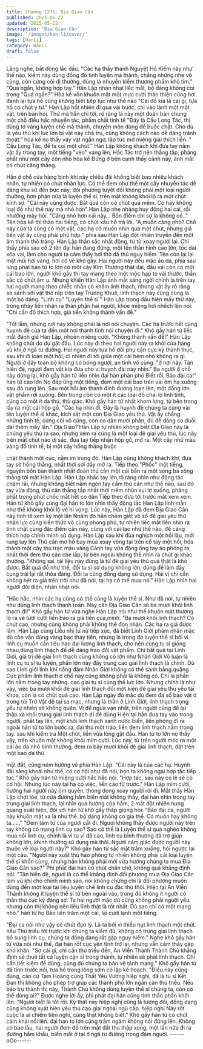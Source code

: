 ```yaml
---
title: Chương 1271: Địa Giao Cân
published: 2025-05-22
updated: 2025-05-22
description: 'Địa Giao Cân'
image: '/images/han-li/cover/'
tags: [HanLi]
category: HanLi
draft: false
---
```


Lắng nghe, bất động lắc đầu.
"Các hạ thấy thanh Nguyệt Hồ Kiếm này như thế nào, kiếm này
dùng đồng đỏ tinh luyện mà thành, chẳng những nhẹ vô cùng,
còn cứng cỏi dị thường, đúng là nhuyễn kiếm thượng phẩm khó
tìm."
"Quá ngắn, không hợp tay." Hàn Lập nhàn nhạt liếc mắt, bộ dáng
không coi trọng
"Quá ngắn?" Hỏa kế vốn khuôn mặt một mực cười thân thiện
cũng hơi đanh lại tựa hồ cũng không biết tiếp tục như thế nào
"Cái đồ kia là cái gì, tựa hồ có chút ý tứ." Hàn Lập hốt nhiên đi
qua vài bước, chỉ vào lánh một một vật, trên bàn hỏi.
Thứ mà hắn chỉ tới, rõ ràng là này một đoàn bàn chung một chỗ
điểu hắc nhuyễn tác, phẩm chất tinh tế
"Đây là Cầu Long Tác, thị dùng tơ vàng luyện chế mà thành,
chuyên môn dùng để buộc chặt. Cho dù là yêu thú khí lực lớn bị
vật này chế trụ, cũng không cách nào dễ dàng tránh thoát." hỏa
kế nọ thấy vậy vật ngẩn ngơ, lập tức mở miệng giải thích liền.
" Cầu Long Tác, để ta coi một chút."
Hàn Lập không khách khí đưa tay nắm vật ấy trong tay, một tiếng
"vèo" vang lên, Hắc Tác trở nên thẳng tắp, phảng phất như một
cây côn nhỏ
hỏa kế Đứng ở bên cạnh thấy cảnh này, ánh mắt có chút căng
thẳng.

Hắn ở chỗ cửa hàng binh khí này chiêu đãi không biết bao nhiêu
khách nhân, tự nhiên có chút nhãn lực. Có thể đem như thế một
cây nhuyễn tác dễ dàng khu sử đến bực này, đối phương tuyệt
đối không phải một loại người thường, hơn phân nửa là luyện thể
sĩ, trên mặt không khỏi lộ ra một chút kính sợ.
"Cái này cũng được. Bất quá còn có chút quá mềm. Có hay không
loại đồ như thế này mà nhỏ hơn" Hàn Lập nhẹ nhàng huy động
hai cái, rồi nhướng mày hỏi.
"Càng nhỏ hơn cái này… Bổn điếm chỉ sợ là không có.." Tên hỏa
kế thì thào hai tiếng, có chút xấu hổ trả lời.
"A,muốn càng nhỏ? Chỗ này của ta cũng có một vật, các hạ có
muốn nhìn qua một chút, nhưng giá tiền vật ấy cũng phải phù hợp
" phía sau Hàn Lập đột nhiên truyền đến một âm thanh thô tráng.
Hàn Lập thần sắc nhất động, từ từ xoay người lại.
Chỉ thấy phía sau cố 2 tên đại hán đang đứng, một tên thân hình
cao lớn, tóc dài xõa vai, làm cho người ta cảm thấy hơi thở dã thú
nguy hiểm. Tên còn lại lại mặt mũi hơi vàng, hơi có vẻ khô gầy.
Hai người này đều mặc áo da, phía sau lưng phát hán tử to lớn
có một cây Kim Thương thật dài, đầu vai còn có một cái bao lớn,
người khô gầy thì tay mang theo một mộc hạp to vài thước, thần
sắc có chút âm u.
Nhưng khiến Hàn Lập ánh mắt sáng ngời chính là trên tay hai
người mang theo chiếc nhẫn có khảm linh thạch, nhưng vật ấy rõ
ràng so sánh với vật thô ráp trên tay Trương Khuê, linh thạch này
cũng cùng là một bộ dáng.
"Linh cụ" "Luyện thể sĩ "
Hàn Lập trong đầu hiện mấy thứ này, trong nháy liền nhận ra thân
phận hai người, khóe miệng hơi nhếch lên nói:
"Chỉ cần đồ thích hợp, giá tiền không thành vấn đề."

"Tốt lắm, nhưng nơi này không phải là nơi nói chuyện. Các hạ
trước hết cùng huynh đệ của ta đến một nơi thanh tĩnh nói chuyện
đi." Khô gầy hán tử liếc mắt đánh giá Hàn Lập, nhoẻn miệng cười.
"Không thành vấn đề!" Hàn Lập không chút do dự gật đầu.
Lúc này đi theo hai người này ra khỏi cửa hàng vũ khí,ở ngã tư
đường.
Hai người này tựa hồ đối phụ cận cực kỳ thành thục, sau khi đi
loạn một hồi, dĩ nhiên đi tới giữa một cái hẻm nhỏ không ra gì.
Người ở đây toàn bộ không có bóng người, an tĩnh vô cùng.
"ở nơi này. Tân hiền đệ, ngươi đem vật kia đưa cho vị huynh đài
này nhìn." Ba người ở chỗ này dừng lại, khô gầy hán tử liền nhìn
đại hán phân phó
Biết rồi, Bảo đại ca!" hán tử cao lớn Nọ đáp ứng một tiếng, đem
một cái bao trên vai ôm hạ xuống sau đó rung lên.
Sau một hồi âm thanh đinh đương loạn lên, một đống lớn vật
phẩm rơi xuống. Bên trong còn có một ít các loại đồ chai lọ linh
tinh, cũng có một ít da thú, thú giác.
Khô gầy hán tử nhất khom lưng, từ bên trong lấy ra một cái hộp
gỗ.
"Các hạ nhìn đi. Đây là huynh đệ chúng ta cùng vài tên luyện thể
sĩ khác, kích sát một con Địa Giao yêu thú. Vật ấy chẳng những
tinh tế, cứng cỏi vô cùng, còn co dãn mười phần, đủ dễ dàng co
duỗi dài thêm mấy lần."
Địa Giao?
Hàn Lập tự nhiên không biết Địa Giao này là chủng yêu thú ra
sao, nhưng xem ra cũng là một loại đê giai yêu thú, lúc này trên
mặt chút nào dị sắc, đưa tay tiếp nhận hộp gỗ, mở ra.
Một cây nhũ màu vàng đồ tinh tế, bị một cây hồng thằng buộc

chặt thành một cục, nằm im trong đó.
Hàn Lập cũng không khách khí, đưa tay sờ hồng thằng, nhất thời
sợi dây mở ra.
Tiếp theo "Phốc" một tiếng, nguyên bổn bàn thành nhất đoàn thú
cân một cái bắn ra một sóng ba xông thẳng tới mặt Hàn Lập.
Hàn Lập nhấc tay lên,rõ ràng nhìn như động tác chậm rãi, nhưng
không biết năm ngón tay cầm thú cân như thế nào, sau đó tay
vừa động, thú cân thẳng tắp nhất thời mềm nhũn xụi lơ xuống,
phảng phất trong phút chốc mất hết co dãn
Tiếp theo đưa tới trước mắt xem xem.
Hán tử khô gầy cùng đại hán to lớn nhìn thấy động tác Hàn Lập
linh mẫn như thế không khỏi lộ vẻ hi vọng.
Lúc này, Hàn Lập đã đem Địa Giao Cân này tinh tế xem kỹ một
lần
Nnăm đó hắn chém giết vô số đê giai yêu thú nhãn lực cùng kiến
thức vô cùng phong phú, tự nhiên liếc mắt liền nhìn ra tính chất
cùng đặc điểm cân này, cùng với cải tạo như thế nào, để càng
thích hợp chính mình sử dụng.
Hàn Lập sau khi đùa nghịch một hồi lâu, mới rung tay lên
Thú cân mơ hồ bay múa xoay vòng tại trên cổ tay một hồi, hóa
thành một cây thủ trạc màu vàng
Cánh tay vừa động ống tay áo phóng ra, nhất thời đem thú cân
che lấp, từ bên ngoài không thể nhìn ra chút gì khác thường.
"Không sai, tài liệu này đúng là từ đê giai yêu thú quả thật là khó
được. Bất quá đồ như thế, đối tu sĩ sử dụng không lớn, dùng để
làm dây cung trái lại rất thỏa đáng. Đối ta cũng đồng dạng sử
dụng. Hai vị chỉ cần không hét ra giá trên trời như đã nói, tại hạ có
thể mua nó." Hàn Lập nhìn hai người đối diện, nhàn nhạt nói.

"Hắc hắc, nhìn các hạ cũng có thể cũng là luyện thể sĩ. Như đã
nói, tự nhiên nhu dùng linh thạch thanh toán. Này căn Địa Giao
Cân sẽ ba mươi khối linh thạch đi!" Khô gầy hán tử vừa nghe Hàn
Lập nói như thế khuôn mặt thượng lộ ra vẻ tươi cười liền báo ra
giá tiền của,mình.
"Ba mươi khối linh thạch? Có chút cao, nhưng cũng không phải
không thể đón nhận. Các hạ ra giá được lắm.
Hàn Lập cùng Liễu nhi tứ nữ tiếp xúc, đã biết Linh Giới phàm
nhân mặc dù còn vẫn dùng vàng bạc thay tiền, nhưng là trong đó
luyện thể sĩ bởi vì linh cụ muốn cần tiêu hao đại lượng linh thạch,
cho nên cùng tu sĩ giống nhau,dùng linh thạch để dễ dàng trao đổi
vật phẩm.
Chỉ bất quá tại Linh Giới, giá trị đê giai linh thạch cũng không có
lớn như Nhân Giới
Vô luận là linh cụ tu sĩ tu luyện, phần lớn này đây trung cao giai
linh thạch là chính. Dù sao LInh giới linh khí nồng đậm Nhân Giới
không có thể sánh bằng.quặng Cực phẩm linh thạch ở chổ này
cũng không phải là không có. Chỉ là phần lớn nằm trong tay
những. cao giai tu sĩ cùng thế lực lớn.
Nhưng chính là như vậy, việc ba mươi khối đê giai linh thạch đổi
một kiện đê giai yêu thú yếu tài khoa, còn là có chút quá cao.
Hàn Lập ngày đó mặc dù đem đa số bảo vật ở trong túi Trữ Vật
để tại sa mạc, nhưng là thân ở Linh Giới, linh thạch trọng yếu tự
nhiên sẽ không quên. Vì để ngừa vạn nhất, trên người cũng để lại
thập xà khối trung giai linh thạch dĩ để dùng
Hiện tại hắn đưa tay vào trong người, phất tay lên, một khối linh
thạch xanh nước biển, liền phóng đi ra ngoài hán tử to lớn bước
ra, đại thủ một trảo, liền đem linh thạch nắm trong tay. sau khi
kiểm tra Một chút, liền vừa lòng gật đầu.
Hán tử to lớn nọ thấy vậy, trên khuôn mặt không khỏi mỉm cười.
Lúc này, từ trên người móc ra một cái áo da nhỏ bình thường,
đem ra bảy mươi khối đê giai linh thạch, đặt trên một bao da thú

mặt đất, cũng ném hướng về phía Hàn Lập.
"Cái này là của các hạ. Huynh đài sảng khoái như thế, có cơ hội
như đã nói, bọn ta không ngại hợp tác tiếp tục." Khô gầy hán tử
miệng cười hắc hắc nói.
"Hợp tác, sau này có lẽ sẽ có cơ hội. Nhưng lúc này tại hạ có việc,
liền cáo từ trước."
Hàn Lập mỉm cười, hướng hai người này ôm quyền, thong dong
xoay người rời đi.
Mắt thấy Hàn Lập chợt lóe, từ cửa đường hầm biến mất không
thấy, đại hán nhìn trong tay trung giai linh thạch, lại nhìn qua
hướng cửa hầm, 2 mắt đột nhiên hung quang xuất hiện, đối với
hán tử khô gầy thấp giọng hỏi: "Bảo đại ca, người này khuôn mặt
xa lạ như thế. bộ dáng không có gia thế. Có muốn hay không
ta......"
"Đem tâm tư của ngươi cất đi. Ngươi không thấy được người này
trên tay không có mang linh cụ sao? Sao có thể là Luyện thể sỉ
quá nghèo không mua nổi linh cụ, chính là vì tu vi đã cao, linh cụ
bình thường đã trợ giúp không lớn, khinh thường sử dụng mà thôi.
Ngươi cảm giác được người này thuộc về loại người này?" Khô
gầy hán tử sắc mặt trầm xuống, hỏi ngược lại một câu.
"Người này xuất thủ hào phóng tự nhiên không phải cái loại luyện
thể sĩ khốn cùng, nhưng hắn không phải mới vừa hướng chúng ta
mua Địa Giao Cân sao?" Phi phát đại hán có chút chần chờ,
không quá khẳng định nói.
"Tân hiền đệ, ngươi là có thể khẳng định đối phương mua Địa
Giao Cân làm vũ khí cho chính mình sao, nói không chừng chỉ là
đối phương muốn dùng đến một loại tài liệu luyện chế linh cụ đặc
thù thôi. Hiện tại An Viễn Thành không ít luyện thể sĩ từ bên ngoài
vào, trong đó không ít người có thân thủ cực kỳ đáng sợ. Ta hai
người mặc dù cũng không phải người yếu, nhưng còn thị không
nên liều lĩnh thật là tốt nhất. Dù sao chỉ có một mạng nhỏ." hán tử
họ Bảo liền trầm một cái, lại cười lạnh một tiếng.

"Đại ca nói như vậy có chút đạo lý. Là ta bởi vì thiếu hụt linh thạch
một chút. nếu Thú triều tới trước khi chúng ta kiếm đủ, không có
trung giai linh thạch bổ sung linh cụ, chúng ta đồng dạng rất gặp
nguy hiểm." Nghe khô gầy hán tử vừa nói như thế, đại hán rốt cục
yên tĩnh trở lại, nhưng vẫn cảm thấy gặp khó khăn.
"Sợ cái gì, chỉ cần thú triều đến, An Viễn Thành Thành Chủ khẳng
định sẽ thuê tất cả luyện cận sĩ trong thành, tự nhiên sẽ phát linh
thạch. Chỉ cần tiết kiệm để dùng, cũng đủ chúng ta bảo vệ tánh
mạng." Khô gầy hán tử đã tính trước nói, tựa hồ trong lòng sớm
có lập kế hoạch.
"Điều này cũng đúng, căn cứ Tam Hoàng cùng Thất Yêu Vương
hiệp nghị, đã là tu sĩ Kết Đan thị không cho phép trợ giúp các
thành phố lớn ngăn cản thú triều. Nếu bảo trụ thành thị này,
Thành Chủ không dùng luyện thể sĩ chúng ta, còn có thể dùng
ai?" Được nghe lời ấy, phi phát đại hán cũng tinh thần phấn khởi
lên.
"Ngươi biết là tốt rồi. Kỳ thật này hiệp nghị cũng là tương đối,
đồng dạng cũng không xuất hiện yêu thú cao giai ngoài ngũ cấp.
hiệp nghị Này rốt cuộc là ai chiếm tiện nghi, cũng thật không biết."
Khô gầy hán tử có chút cảm khái nổi lên.
đại hán to lớn cũng trầm ngâm không nói đứng lên.
Không có bao lâu, hai người đem đồ trên mặt đất thu thập xong,
một lần nữa đi ra đường hầm khẩu, biến mất ở tại ở ngã tư
đường trong đám người.
------oOo------
